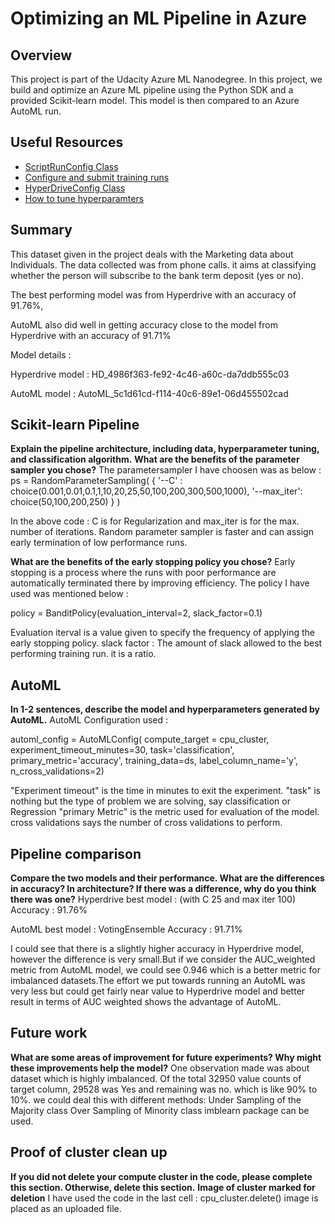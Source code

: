 # Optimizing an ML Pipeline in Azure

## Overview
This project is part of the Udacity Azure ML Nanodegree.
In this project, we build and optimize an Azure ML pipeline using the Python SDK and a provided Scikit-learn model.
This model is then compared to an Azure AutoML run.

## Useful Resources
- [ScriptRunConfig Class](https://docs.microsoft.com/en-us/python/api/azureml-core/azureml.core.scriptrunconfig?view=azure-ml-py)
- [Configure and submit training runs](https://docs.microsoft.com/en-us/azure/machine-learning/how-to-set-up-training-targets)
- [HyperDriveConfig Class](https://docs.microsoft.com/en-us/python/api/azureml-train-core/azureml.train.hyperdrive.hyperdriveconfig?view=azure-ml-py)
- [How to tune hyperparamters](https://docs.microsoft.com/en-us/azure/machine-learning/how-to-tune-hyperparameters)


## Summary
This dataset given in the project deals with the Marketing data about Individuals.
The data collected was from phone calls. it aims at classifying whether the person will subscribe to the bank term deposit (yes or no).

The best performing model was from Hyperdrive with an accuracy of 91.76%, 

AutoML also did well in getting accuracy close to the model from Hyperdrive with an accuracy of 91.71%

Model details :

Hyperdrive model : HD_4986f363-fe92-4c46-a60c-da7ddb555c03


AutoML model : AutoML_5c1d61cd-f114-40c6-89e1-06d455502cad

## Scikit-learn Pipeline
**Explain the pipeline architecture, including data, hyperparameter tuning, and classification algorithm.**
**What are the benefits of the parameter sampler you chose?**
The parametersampler I have choosen was as below :
ps = RandomParameterSampling(
    {
        '--C' : choice(0.001,0.01,0.1,1,10,20,25,50,100,200,300,500,1000),
        '--max_iter': choice(50,100,200,250)
    }
)

In the above code : C is for Regularization and max_iter is for the max. number of iterations. Random parameter sampler is faster and can assign early termination of low performance runs.

**What are the benefits of the early stopping policy you chose?**
Early stopping is a process where the runs with poor performance are automatically terminated there by improving efficiency.
The policy I have used was mentioned below :

policy = BanditPolicy(evaluation_interval=2, slack_factor=0.1)

Evaluation iterval is a value given to specify the frequency of applying the early stopping policy.
slack factor : The amount of slack allowed to the best performing training run. it is a ratio.

## AutoML
**In 1-2 sentences, describe the model and hyperparameters generated by AutoML.**
AutoML Configuration used :

automl_config = AutoMLConfig(
    compute_target = cpu_cluster,
    experiment_timeout_minutes=30,
    task='classification',
    primary_metric='accuracy',
    training_data=ds,
    label_column_name='y',
    n_cross_validations=2)

"Experiment timeout" is the time in minutes to exit the experiment. 
"task" is nothing but the type of problem we are solving, say classification or Regression
"primary Metric" is the metric used for evaluation of the model.
cross validations says the number of cross validations to perform.


## Pipeline comparison
**Compare the two models and their performance. What are the differences in accuracy? In architecture? If there was a difference, why do you think there was one?**
Hyperdrive best model : (with C 25 and max iter 100)
Accuracy : 91.76%

AutoML best model : VotingEnsemble
Accuracy : 91.71%

I could see that there is a slightly higher accuracy in Hyperdrive model, however the difference is very small.But if we consider the AUC_weighted metric from AutoML model, we could see 0.946 which is a better metric for imbalanced datasets.The effort we put towards running an AutoML was very less but could get fairly near value to Hyperdrive model and better result in terms of AUC weighted shows the advantage of AutoML.


## Future work
**What are some areas of improvement for future experiments? Why might these improvements help the model?**
One observation made was about dataset which is highly imbalanced.
Of the total 32950 value counts of target column, 29528 was Yes and remaining was no.
which is like 90% to 10%.
we could deal this with different methods:
Under Sampling of the Majority class
Over Sampling of Minority class
imblearn package can be used.

## Proof of cluster clean up
**If you did not delete your compute cluster in the code, please complete this section. Otherwise, delete this section.**
**Image of cluster marked for deletion**
I have used the code in the last cell :
cpu_cluster.delete()
image is placed as an uploaded file.

